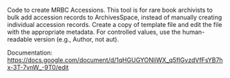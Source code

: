 Code to create MRBC Accessions. This tool is for rare book archivists to bulk add accession records to ArchivesSpace, instead of manually creating individual accession records. Create a copy of template file and edit the file with the appropriate metadata. For controlled values, use the human-readable version (e.g., Author, not aut). 

Documentation:
https://docs.google.com/document/d/1qHGUGYONliWX_q5fIGvzdVfFsYB7hx-3T-7vnW_-9T0/edit 
